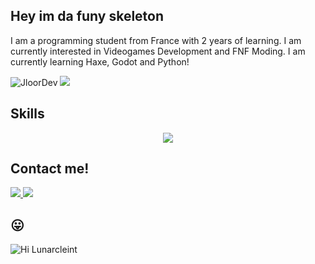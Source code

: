 ## Hey im da funy skeleton
I am a programming student from France with 2 years of learning. I am currently interested in Videogames Development and FNF Moding. I am currently learning Haxe, Godot and Python! 

<p align="left"> 
 <img src="https://img.shields.io/github/followers/JloorDev?color=2396ED&label=Followers" alt="JloorDev" />  
 <img src="https://img.shields.io/github/stars/JloorDev?style=flat&color=2396ED" />  
</p>

## Skills 

<p align="center">
  <a href="https://skillicons.dev">
    <img src="https://skillicons.dev/icons?i=discord,github,godot,haxe,haxeflixel,unity,gamemakerstudio,=13" />
  </a>
</p>

## Contact me! 

<p > 
 <a href="https://twitter.com/GamerJloor">
    <img src="https://skillicons.dev/icons?i=twitter" />
  </a>
 
  <a href="https://discord.gg/VseWbHCgRJ">
   <img src="https://skillicons.dev/icons?i=discord" />
  </a> 
</p>

## 😛
![Hi Lunarcleint](https://media.discordapp.net/attachments/928015549538140172/1016454192702955580/unknown.gif)
